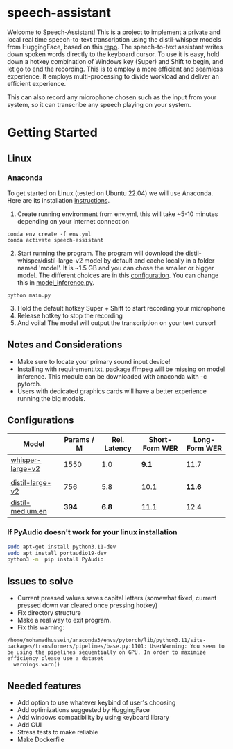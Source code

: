 # speech-assistant
Welcome to Speech-Assistant! This is a project to implement a private and local real time speech-to-text transcription using the distil-whisper models from HuggingFace, based on this [repo](https://github.com/huggingface/distil-whisper). The speech-to-text assistant writes down spoken words directly to the keyboard cursor. To use it is easy, hold down a hotkey combination of Windows key (Super) and Shift to begin, and let go to end the recording. This is to employ a more efficient and seamless experience. It employs multi-processing to divide workload and deliver an efficient experience.

This can also record any microphone chosen such as the input from your system, so it can transcribe any speech playing on your system.

# Getting Started
## Linux
### Anaconda
To get started on Linux (tested on Ubuntu 22.04) we will use Anaconda. Here are its installation [instructions](https://docs.anaconda.com/free/anaconda/install/).


1. Create running environment from env.yml, this will take ~5-10 minutes depending on your internet connection
```
conda env create -f env.yml
conda activate speech-assistant
```
2. Start running the program. The program will download the distil-whisper/distil-large-v2 model by default and cache locally in a folder named 'model'.  It is ~1.5 GB and you can chose the smaller or bigger model. The different choices are in this [configuration](#configurations). You can change this in [model_inference.py](https://github.com/Mohamad-Hussein/speech-assistant/blob/main/src/model_inference.py).
```
python main.py
```
3. Hold the default hotkey Super + Shift to start recording your microphone
4. Release hotkey to stop the recording
5. And voila! The model will output the transcription on your text cursor!
## Notes and Considerations
- Make sure to locate your primary sound input device!
- Installing with requirement.txt, package ffmpeg will be missing on model inference. This module can be downloaded with anaconda with -c pytorch.
- Users with dedicated graphics cards will have a better experience running the big models.
## Configurations

| Model                                                                      | Params / M | Rel. Latency | Short-Form WER | Long-Form WER |
|----------------------------------------------------------------------------|------------|--------------|----------------|---------------|
| [whisper-large-v2](https://huggingface.co/openai/whisper-large-v2)         | 1550       | 1.0          | **9.1**        | 11.7          |
|                                                                            |            |              |                |               |
| [distil-large-v2](https://huggingface.co/distil-whisper/distil-large-v2)   | 756        | 5.8          | 10.1           | **11.6**      |
| [distil-medium.en](https://huggingface.co/distil-whisper/distil-medium.en) | **394**    | **6.8**      | 11.1           | 12.4          |
### If PyAudio doesn't work for your linux installation
```bash
sudo apt-get install python3.11-dev
sudo apt install portaudio19-dev
python3 -m  pip install PyAudio
```


## Issues to solve
- Current pressed values saves capital letters (somewhat fixed, current pressed down var cleared once pressing hotkey)
- Fix directory structure
- Make a real way to exit program.
- Fix this warning:
```
/home/mohamadhussein/anaconda3/envs/pytorch/lib/python3.11/site-packages/transformers/pipelines/base.py:1101: UserWarning: You seem to be using the pipelines sequentially on GPU. In order to maximize efficiency please use a dataset
  warnings.warn()
```

## Needed features
- Add option to use whatever keybind of user's choosing
- Add optimizations suggested by HuggingFace
- Add windows compatibility by using keyboard library
- Add GUI
- Stress tests to make reliable
- Make Dockerfile
